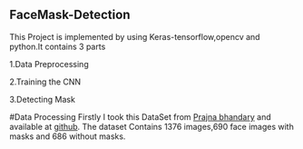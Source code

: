 ## FaceMask-Detection
This Project is implemented by using Keras-tensorflow,opencv and python.It contains 3 parts

1.Data Preprocessing

2.Training the CNN

3.Detecting Mask

#Data Processing
Firstly I took this DataSet from [Prajna bhandary](#) and available at [github](https://github.com/prajnasb/observations/tree/master/experiements/data).
The dataset Contains 1376 images,690 face images with masks and 686 without masks.
